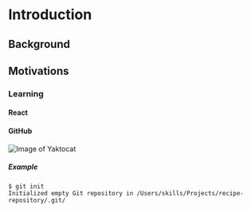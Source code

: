# Introduction

## Background

## Motivations

### Learning

#### React

#### GitHub
![Image of Yaktocat](https://octodex.github.com/images/yaktocat.png)

##### Example
```
$ git init
Initialized empty Git repository in /Users/skills/Projects/recipe-repository/.git/
```
